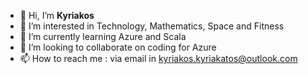 - 👋 Hi, I’m <b>Kyriakos</b>
- 👀 I’m interested in Technology, Mathematics, Space and Fitness
- 🌱 I’m currently learning Azure and Scala
- 💞️ I’m looking to collaborate on coding for Azure
- 📫 How to reach me : via email in kyriakos.kyriakatos@outlook.com

<!---
kyriakatos1971/kyriakatos1971 is a ✨ special ✨ repository because its `README.md` (this file) appears on your GitHub profile.
You can click the Preview link to take a look at your changes.
--->
